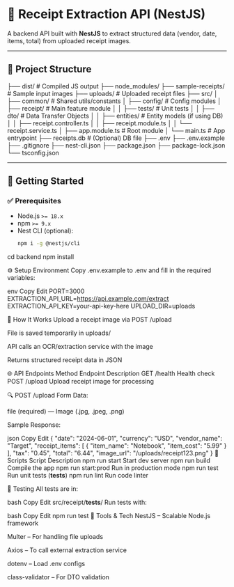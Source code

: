 # 🧾 Receipt Extraction API (NestJS)

A backend API built with **NestJS** to extract structured data (vendor, date, items, total) from uploaded receipt images.

---

## 📁 Project Structure

├── dist/ # Compiled JS output
├── node_modules/
├── sample-receipts/ # Sample input images
├── uploads/ # Uploaded receipt files
├── src/
│ ├── common/ # Shared utils/constants
│ ├── config/ # Config modules
│ ├── receipt/ # Main feature module
│ │ ├── tests/ # Unit tests
│ │ ├── dto/ # Data Transfer Objects
│ │ ├── entities/ # Entity models (if using DB)
│ │ ├── receipt.controller.ts
│ │ ├── receipt.module.ts
│ │ └── receipt.service.ts
│ ├── app.module.ts # Root module
│ └── main.ts # App entrypoint
├── receipts.db # (Optional) DB file
├── .env
├── .env.example
├── .gitignore
├── nest-cli.json
├── package.json
├── package-lock.json
└── tsconfig.json


---

## 🚀 Getting Started

### ✅ Prerequisites

- Node.js `>= 18.x`
- npm `>= 9.x`
- Nest CLI (optional):
  ```bash
  npm i -g @nestjs/cli


cd backend
npm install



⚙️ Setup Environment
Copy .env.example to .env and fill in the required variables:

env
Copy
Edit
PORT=3000
EXTRACTION_API_URL=https://api.example.com/extract
EXTRACTION_API_KEY=your-api-key-here
UPLOAD_DIR=uploads




🧠 How It Works
Upload a receipt image via POST /upload

File is saved temporarily in uploads/

API calls an OCR/extraction service with the image

Returns structured receipt data in JSON

🌐 API Endpoints
Method	Endpoint	Description
GET	/health	Health check
POST	/upload	Upload receipt image for processing

🔍 POST /upload
Form Data:

file (required) — Image (.jpg, .jpeg, .png)

Sample Response:

json
Copy
Edit
{
  "date": "2024-06-01",
  "currency": "USD",
  "vendor_name": "Target",
  "receipt_items": [
    { "item_name": "Notebook", "item_cost": "5.99" }
  ],
  "tax": "0.45",
  "total": "6.44",
  "image_url": "/uploads/receipt123.png"
}
📜 Scripts
Script	Description
npm run start	Start dev server
npm run build	Compile the app
npm run start:prod	Run in production mode
npm run test	Run unit tests (__tests__)
npm run lint	Run code linter

🧪 Testing
All tests are in:

bash
Copy
Edit
src/receipt/__tests__/
Run tests with:

bash
Copy
Edit
npm run test
🧰 Tools & Tech
NestJS – Scalable Node.js framework

Multer – For handling file uploads

Axios – To call external extraction service

dotenv – Load .env configs

class-validator – For DTO validation








